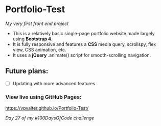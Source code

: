 # Portfolio-Test

*My very first front end project*

* This is a relatively basic single-page portfolio website made largely using **Bootstrap 4**.
* It is fully responsive and features a **CSS** media query, scrollspy, flex view, CSS animation, etc.
* It uses a **jQuery** .animate() script for smooth-scrolling navigation.

## Future plans:
- [ ] Updating with more advanced features

### View live using GitHub Pages:
https://vpvalter.github.io/Portfolio-Test/

*Day 27 of my #100DaysOfCode challenge*